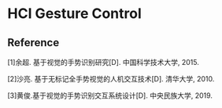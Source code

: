 # HCI Gesture Control




## Reference

[1]余超. 基于视觉的手势识别研究[D]. 中国科学技术大学, 2015.

[2]沙亮. 基于无标记全手势视觉的人机交互技术[D]. 清华大学, 2010.

[3]黄俊.基于视觉的手势识别交互系统设计[D]. 中央民族大学, 2019.
